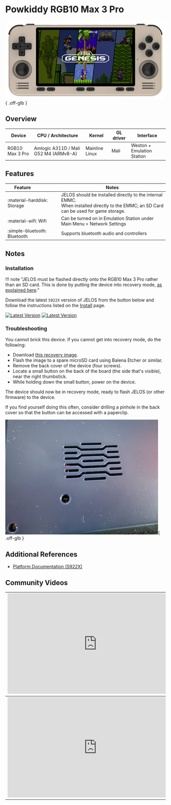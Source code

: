 # Powkiddy RGB10 Max 3 Pro

![](../../_inc/images/devices/powkiddy-rgb10max3pro.png){ .off-glb }

## Overview

| Device | CPU / Architecture | Kernel | GL driver | Interface |
| -- | -- | -- | -- | -- |
| RGB10 Max 3 Pro | Amlogic A311D / Mali G52 M4 (ARMv8-A) | Mainline Linux | Mali | Weston + Emulation Station |

## Features

| Feature&nbsp;&nbsp;&nbsp;&nbsp;&nbsp;&nbsp;&nbsp;&nbsp;&nbsp;&nbsp;&nbsp;&nbsp;&nbsp;&nbsp;&nbsp;&nbsp; | Notes |
| -- | -- |
| :material-harddisk: Storage | JELOS should be installed directly to the internal EMMC. <br> When installed directly to the EMMC; an SD Card can be used for game storage. |
| :material-wifi: Wifi | Can be turned on in Emulation Station under Main Menu > Network Settings |
| :simple-bluetooth: Bluetooth | Supports bluetooth audio and controllers |

## Notes

### Installation

!!! note "JELOS must be flashed directly onto the RGB10 Max 3 Pro rather than an SD card.  This is done by putting the device into recovery mode, [as explained here](https://youtu.be/X9wbPY5qf6o?t=1195)."

Download the latest `S922X` version of JELOS from the button below and follow the instructions listed on the [Install](../../../play/install/) page.

[![Latest Version](https://img.shields.io/github/release/JustEnoughLinuxOS/distribution.svg?labelColor=111111&color=5998FF&label=Latest&style=flat#only-light)](https://github.com/JustEnoughLinuxOS/distribution/releases/latest)
[![Latest Version](https://img.shields.io/github/release/JustEnoughLinuxOS/distribution.svg?labelColor=dddddd&color=5998FF&label=Latest&style=flat#only-dark)](https://github.com/JustEnoughLinuxOS/distribution/releases/latest)

### Troubleshooting

You cannot brick this device. If you cannot get into recovery mode, do the following:

- Download [this recovery image](https://wiki.odroid.com/odroid_go_ultra/os_image/recovery).
- Flash the image to a spare microSD card using Balena Etcher or similar.
- Remove the back cover of the device (four screws).
- Locate a small button on the back of the board (the side that's visible), near the right thumbstick.
- While holding down the small button, power on the device.

The device should now be in recovery mode, ready to flash JELOS (or other firmware) to the device.

If you find yourself doing this often, consider drilling a pinhole in the back cover so that the button can be accessed with a paperclip.

![](../../_inc/images/devices/mods/powkiddy-rgb10max3pro-mod1.png){ .off-glb }

## Additional References

- [Platform Documentation (S922X)](https://github.com/JustEnoughLinuxOS/distribution/blob/main/documentation/PER_DEVICE_DOCUMENTATION/S922X)

## Community Videos

| <iframe width="560" height="315" src="https://www.youtube.com/embed/X9wbPY5qf6o?si=nIUFXmEcsRswl2ij&amp;start=316" title="YouTube video player" frameborder="0" allow="accelerometer; autoplay; clipboard-write; encrypted-media; gyroscope; picture-in-picture; web-share" allowfullscreen></iframe> | <iframe width="560" height="315" src="https://www.youtube.com/embed/_dXk5UjZ_Kg?si=AxdJyrBZ4JamiHqq&amp;start=316" title="YouTube video player" frameborder="0" allow="accelerometer; autoplay; clipboard-write; encrypted-media; gyroscope; picture-in-picture; web-share" allowfullscreen></iframe> |
| -- | -- |
| <iframe width="560" height="315" src="https://www.youtube.com/embed/3y8RJ33CQ2A?si=y4vckUqDAsfP362J&amp;start=316" title="YouTube video player" frameborder="0" allow="accelerometer; autoplay; clipboard-write; encrypted-media; gyroscope; picture-in-picture; web-share" allowfullscreen></iframe> |



